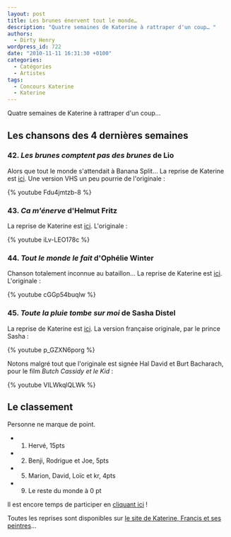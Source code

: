 ```yaml
---
layout: post
title: Les brunes énervent tout le monde…
description: "Quatre semaines de Katerine à rattraper d'un coup… "
authors:
  - Dirty Henry
wordpress_id: 722
date: "2010-11-11 16:31:30 +0100"
categories:
  - Catégories
  - Artistes
tags:
  - Concours Katerine
  - Katerine
---
```


Quatre semaines de Katerine à rattraper d'un coup…

## Les chansons des 4 dernières semaines

### 42. _Les brunes comptent pas des brunes_ de Lio

Alors que tout le monde s'attendait à Banana Split… La reprise de Katerine est
[ici](http://www.katerinefrancisetsespeintres.com/brunes.html). Une version VHS
un peu pourrie de l'originale :

{% youtube Fdu4jmtzb-8 %}

### 43. _Ca m'énerve_ d'Helmut Fritz

La reprise de Katerine est
[ici](http://www.katerinefrancisetsespeintres.com/enerve.html). L'originale :

{% youtube iLv-LEO178c %}

### 44. _Tout le monde le fait_ d'Ophélie Winter

Chanson totalement inconnue au bataillon… La reprise de Katerine est
[ici](http://www.katerinefrancisetsespeintres.com/monde.html). L'originale :

{% youtube cGGp54buqlw %}

### 45. _Toute la pluie tombe sur moi_ de Sasha Distel

La reprise de Katerine est
[ici](http://www.katerinefrancisetsespeintres.com/pluie.html). La version
française originale, par le prince Sasha :

{% youtube p_GZXN6porg %}

Notons malgré tout que l'originale est signée Hal David et Burt Bacharach, pour
le film _Butch Cassidy et le Kid_ :

{% youtube VILWkqlQLWk %}

## Le classement

Personne ne marque de point.

- 1. Hervé, 15pts
- 2. Benji, Rodrigue et Joe, 5pts
- 5. Marion, David, Loïc et kr, 4pts
- 9. Le reste du monde à 0 pt

Il est encore temps de participer en [cliquant ici](569) !

Toutes les reprises sont disponibles sur
[le site de Katerine, Francis et ses peintres](http://www.katerinefrancisetsespeintres.com/)…
